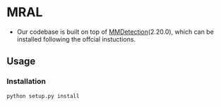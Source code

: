 # MRAL
- Our codebase is built on top of [MMDetection](https://github.com/open-mmlab/mmdetection)(2.20.0), which can be installed following the offcial instuctions.
## Usage

### Installation
```shell
python setup.py install
